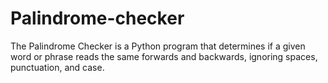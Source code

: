 # Palindrome-checker
The Palindrome Checker is a Python program that determines if a given word or phrase reads the same forwards and backwards, ignoring spaces, punctuation, and case.

